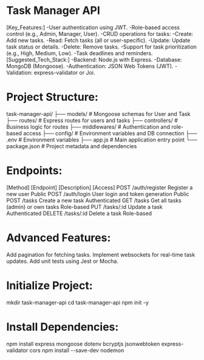 # Task Manager API

[Key_Features:]
-User authentication using JWT.
-Role-based access control (e.g., Admin, Manager, User).
-CRUD operations for tasks:
-Create: Add new tasks.
-Read: Fetch tasks (all or user-specific).
-Update: Update task status or details.
-Delete: Remove tasks.
-Support for task prioritization (e.g., High, Medium, Low).
-Task deadlines and reminders.
[Suggested_Tech_Stack:]
-Backend: Node.js with Express.
-Database: MongoDB (Mongoose).
-Authentication: JSON Web Tokens (JWT).
-Validation: express-validator or Joi.

# Project Structure:

task-manager-api/
├── models/ # Mongoose schemas for User and Task
├── routes/ # Express routes for users and tasks
├── controllers/ # Business logic for routes
├── middlewares/ # Authentication and role-based access
├── config/ # Environment variables and DB connection
├── .env # Environment variables
├── app.js # Main application entry point
└── package.json # Project metadata and dependencies

# Endpoints:

[Method] [Endpoint] [Description] [Access]
POST /auth/register Register a new user Public
POST /auth/login User login and token generation Public
POST /tasks Create a new task Authenticated
GET /tasks Get all tasks (admin) or own tasks Role-based
PUT /tasks/:id Update a task Authenticated
DELETE /tasks/:id Delete a task Role-based

# Advanced Features:

Add pagination for fetching tasks.
Implement websockets for real-time task updates.
Add unit tests using Jest or Mocha.

# Initialize Project:

mkdir task-manager-api
cd task-manager-api
npm init -y

# Install Dependencies:

npm install express mongoose dotenv bcryptjs jsonwebtoken express-validator cors
npm install --save-dev nodemon
